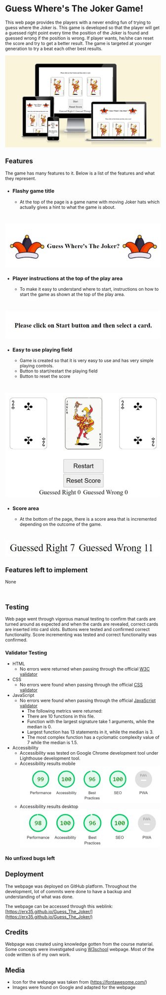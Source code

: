 # Guess Where's The Joker Game!
This web page provides the players with a never ending fun of trying to guess where the Joker is.
This game is developed so that the player will get a guessed right point every time the position of the Joker
is found and guessed wrong if the position is wrong. If player wants, he/she can reset the score and 
try to get a better result. The game is targeted at younger generation to try a beat each other best 
results.

![Image of a webpage on different screens](media/joker-game.JPG)

## Features
The game has many features to it. Below is a list of the features and what they represent.

* ### Flashy game title
    * At the top of the page is a game name with moving Joker hats which actually gives a hint to what the game is about.    

<br />

![Image of play instructions](media/heading.JPG)

* ### Player instructions at the top of the play area
    * To make it easy to understand where to start, instructions on how to start the game as shown at the top of the play area.    
    
<br />

![Image of play instructions](media/user-instruction.JPG)

* ### Easy to use playing field
    * Game is created so that it is very easy to use and has very simple playing controls.
    * Button to start/restart the playing field
    * Button to reset the score     

<br />

![Image of playing area](media/game-area.JPG)

* ### Score area
    * At the bottom of the page, there is a score area that is incremented depending on the outcome of the game.    

<br />

![Image of playing area](media/score.JPG)

## Features left to implement
None

<br />

## Testing

Web page went through vigorous manual testing to confirm that cards are turned around as expected and when the cards are revealed, correct cards are inserted into card slots. Buttons were tested and confirmed correct functionality. Score incrementing was tested and correct functionality was confirmed. 

### 

### Validator Testing 

* HTML
    * No errors were returned when passing through the official [W3C validator](https://validator.w3.org/nu/?doc=https%3A%2F%2Fcode-institute-org.github.io%2Flove-maths%2F)
* CSS
    * No errors were found when passing through the official [CSS validator](https://jigsaw.w3.org/css-validator/validator?uri=https%3A%2F%2Fvalidator.w3.org%2Fnu%2F%3Fdoc%3Dhttps%253A%252F%252Fcode-institute-org.github.io%252Flove-maths%252F&profile=css3svg&usermedium=all&warning=1&vextwarning=&lang=en)
* JavaScript
    * No errors were found when passing through the official [JavaScript validator](https://jshint.com/)
      * The following metrics were returned: 
      * There are 10 functions in this file.
      * Function with the largest signature take 1 arguments, while the median is 0.
      * Largest function has 13 statements in it, while the median is 3.
      * The most complex function has a cyclomatic complexity value of 7 while the median is 1.5.
* Accessibility
    * Accessibility was tested on Google Chrome development tool under Lighthouse development tool.
    * Accessibility results mobile ![Accessibility results mobile](media/Lighthouse-performance-project2-mobile.JPG)
    * Accessibility results desktop ![Accessibility results desktop](media/Lighthouse-performance-project2.JPG)

### No unfixed bugs left

## Deployment

The webpage was deployed on GitHub platform. Throughout the development, lot of commits were done to have a backup and understanding of what was done.

The webpage can be accessed through this weblink: [https://erx35.github.io/Guess_The_Joker/](https://erx35.github.io/Guess_The_Joker/)

## Credits
Webpage was created using knowledge gotten from the course material. Some concepts were investigated using [W3school](https://www.w3schools.com/) webpage. Most of the code written is of my own work.

## Media
* Icon for the webpage was taken from (https://fontawesome.com/)
* Images were found on Google and adapted for the webpage

